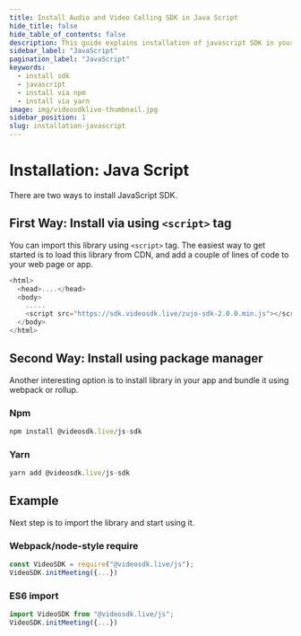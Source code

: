 ```yaml
---
title: Install Audio and Video Calling SDK in Java Script
hide_title: false
hide_table_of_contents: false
description: This guide explains installation of javascript SDK in your application. it provides npm and yarn package for the same.
sidebar_label: "JavaScript"
pagination_label: "JavaScript"
keywords:
  - install sdk
  - javascript
  - install via npm
  - install via yarn
image: img/videosdklive-thumbnail.jpg
sidebar_position: 1
slug: installation-javascript
---
```


# Installation: Java Script

There are two ways to install JavaScript SDK.

## First Way: Install via using `<script>` tag

You can import this library using `<script>` tag. The easiest way to get started is to load this library from CDN, and add a couple of lines of code to your web page or app.

```js title="Install via <script>"
<html>
  <head>....</head>
  <body>
    .....
    <script src="https://sdk.videosdk.live/zujo-sdk-2.0.0.min.js"></script>
  </body>
</html>
```

## Second Way: Install using package manager

Another interesting option is to install library in your app and bundle it using webpack or rollup.

### Npm

```js
npm install @videosdk.live/js-sdk
```

### Yarn

```js
yarn add @videosdk.live/js-sdk
```

## Example

Next step is to import the library and start using it.

### Webpack/node-style require

```js title="Webpack/node-style require"
const VideoSDK = require("@videosdk.live/js");
VideoSDK.initMeeting({...})
```

### ES6 import

```js title="ES6 import"
import VideoSDK from "@videosdk.live/js";
VideoSDK.initMeeting({...})
```
